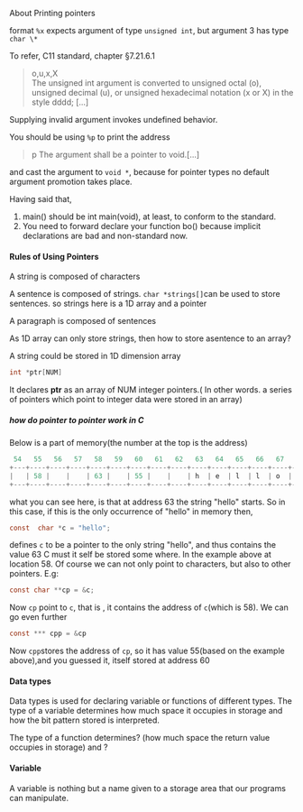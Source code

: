  About Printing pointers

 format `%x` expects argument of type `unsigned int`, but argument 3 has type `char \*`

 To refer, C11 standard, chapter §7.21.6.1

>  o,u,x,X  
The unsigned int argument is converted to unsigned octal (o), unsigned decimal (u), or unsigned hexadecimal notation (x or X) in the style dddd; [...]

Supplying invalid argument invokes undefined behavior.

You should be using `%p` to print the address

> p The argument shall be a pointer to void.[...]

and cast the argument to `void *`, because for pointer types no default argument promotion takes place.

Having said that,

1. main() should be int main(void), at least, to conform to the standard.
2. You need to forward declare your function bo() because implicit declarations are bad and non-standard now.

#### Rules of Using Pointers
A string is composed of characters

A sentence is composed of strings. `char *strings[]`can be used to store sentences. so strings here is a 1D array and a pointer   

A paragraph is composed of sentences

As 1D array can only store strings, then how to store asentence to an array?

A  string could be stored in 1D dimension array

```c
int *ptr[NUM]
```
It declares **ptr** as an array of NUM integer pointers.( In other words. a series of pointers which point to integer data were stored in an array)

##### how do pointer to pointer work in C
Below is a part of memory(the number at the top is the address)
```c
 54   55   56   57   58   59   60   61   62   63   64   65   66   67   68   69
+---+----+----+----+----+----+----+----+----+----+----+----+----+----+----+----+
|   | 58 |    |    | 63 |    | 55 |    |    | h  | e  | l  | l  | o  | \0 |    |
+---+----+----+----+----+----+----+----+----+----+----+----+----+----+----+----+
```
what you can see here, is that at address 63 the string "hello" starts. So in this case, if this is the only occurrence of "hello" in memory then,
```c
const  char *c = "hello";
```
defines `c` to be a pointer to the only string "hello", and thus contains the value 63
C must it self be stored some where. In the example above at location 58. Of course we can not only point to characters, but also to other pointers. E.g:
```c
const char **cp = &c;
```
Now `cp` point to `c`, that is , it contains the address of `c`(which is 58). We can go even further
```c
const *** cpp = &cp
```
Now `cpp`stores the address of `cp`, so it has value 55(based on the example above),and you guessed it, itself stored at address 60

#### Data types
Data types is used for declaring variable or functions of different types.
The type of a variable determines how much space it occupies in storage and how the bit pattern stored is interpreted.

The type of a function determines? (how much space the return value occupies in storage) and ?
#### Variable
A  variable is nothing but a name given to a storage area that our programs can manipulate.
